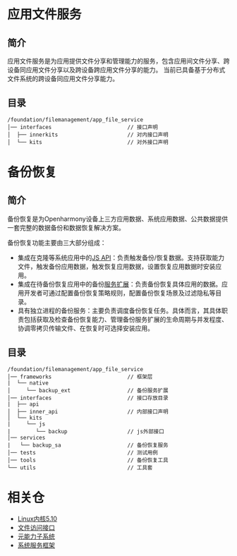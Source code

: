 # 应用文件服务

## **简介**
应用文件服务是为应用提供文件分享和管理能力的服务，包含应用间文件分享、跨设备同应用文件分享以及跨设备跨应用文件分享的能力。
当前已具备基于分布式文件系统的跨设备同应用文件分享能力。

## **目录**
```
/foundation/filemanagement/app_file_service
│── interfaces                        // 接口声明
│  ├── innerkits                      // 对内接口声明
│  └── kits                           // 对外接口声明
```

# 备份恢复

## **简介**

备份恢复是为Openharmony设备上三方应用数据、系统应用数据、公共数据提供一套完整的数据备份和数据恢复解决方案。

备份恢复功能主要由三大部分组成：
 - 集成在克隆等系统应用中的[JS API](https://gitee.com/openharmony/docs/blob/weekly_20230502/zh-cn/application-dev/reference/apis/js-apis-file-backup.md)：负责触发备份/恢复数据。支持获取能力文件，触发备份应用数据，触发恢复应用数据，设置恢复应用数据时安装应用。
 - 集成在待备份恢复应用中的备份[服务扩展](https://gitee.com/openharmony/ability_ability_runtime#简介)：负责备份恢复具体应用的数据。应用开发者可通过配置备份恢复策略规则，配置备份恢复场景及过滤隐私等目录。
 - 具有独立进程的备份服务：主要负责调度备份恢复任务。具体而言，其具体职责包括获取及检查备份恢复能力、管理备份服务扩展的生命周期与并发程度、协调零拷贝传输文件、在恢复时可选择安装应用。

## **目录**
```
/foundation/filemanagement/app_file_service
│── frameworks                        // 框架层
|  └── native
│     └── backup_ext                  // 备份服务扩展
│── interfaces                        // 接口存放目录
|  ├── api
│  ├── inner_api                      // 内部接口声明
│  └── kits
|     └── js
|        └── backup                   // js外部接口
│── services
|   └── backup_sa                     // 备份恢复服务
│── tests                             // 测试用例
│── tools                             // 备份恢复工具
└── utils                             // 工具套
```

# **相关仓**

- [Linux内核5.10](https://gitee.com/openharmony/kernel_linux_5.10)
- [文件访问接口](https://gitee.com/openharmony/filemanagement_file_api)
- [元能力子系统](https://gitee.com/openharmony/ability_ability_runtime)
- [系统服务框架](https://gitee.com/openharmony/systemabilitymgr_safwk)